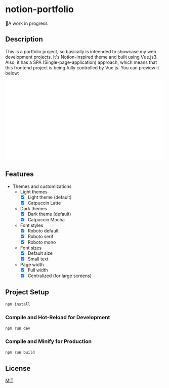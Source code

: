 # notion-portfolio

🐋A work in progress

## Description

This is a portfolio project, so basically is inteended to showcase my web development projects. It's Notion-inspired theme and built using Vue.js3. Also, it has a SPA (Single-page-application) approach, which means that this frontend project is being fully controlled by Vue.js.
You can preview it below:

<div align="center">
  
  ![Banner with images of the project](./public/portfolio-banner.gif)
  
</div>

## Features

- Themes and customizations
  - Light themes
    - [x] Light theme (default)
    - [x] Catpuccin Latte
  - Dark themes
    - [x] Dark theme (default)
    - [x] Catpuccin Mocha
  - Font styles
    - [x] Roboto default
    - [x] Roboto serif
    - [x] Roboto mono
  - Font sizes
    - [x] Default size
    - [x] Small text
  - Page width
    - [x] Full width
    - [x] Centralized (for large screens)

## Project Setup

```sh
npm install
```

### Compile and Hot-Reload for Development

```sh
npm run dev
```

### Compile and Minify for Production

```sh
npm run build
```

## License

[MIT](https://choosealicense.com/licenses/mit/)